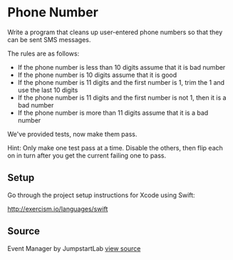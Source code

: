 # Phone Number

Write a program that cleans up user-entered phone numbers so that they can be sent SMS messages.

The rules are as follows:

- If the phone number is less than 10 digits assume that it is bad
number
- If the phone number is 10 digits assume that it is good
- If the phone number is 11 digits and the first number is 1, trim the 1
and use the last 10 digits
- If the phone number is 11 digits and the first number is not 1, then
it is a bad number
- If the phone number is more than 11 digits assume that it is a bad
number

We've provided tests, now make them pass.

Hint: Only make one test pass at a time. Disable the others, then flip
each on in turn after you get the current failing one to pass.

## Setup

Go through the project setup instructions for Xcode using Swift:

http://exercism.io/languages/swift


## Source

Event Manager by JumpstartLab [view source](http://tutorials.jumpstartlab.com/projects/eventmanager.html)
